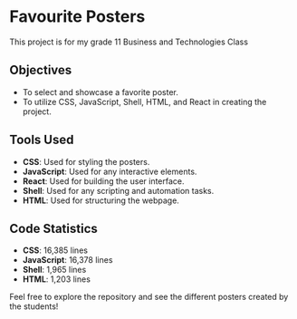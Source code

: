 # Favourite Posters

This project is for my grade 11 Business and Technologies Class

## Objectives
- To select and showcase a favorite poster.
- To utilize CSS, JavaScript, Shell, HTML, and React in creating the project.

## Tools Used
- **CSS**: Used for styling the posters.
- **JavaScript**: Used for any interactive elements.
- **React**: Used for building the user interface.
- **Shell**: Used for any scripting and automation tasks.
- **HTML**: Used for structuring the webpage.

## Code Statistics
- **CSS**: 16,385 lines
- **JavaScript**: 16,378 lines
- **Shell**: 1,965 lines
- **HTML**: 1,203 lines

Feel free to explore the repository and see the different posters created by the students!
